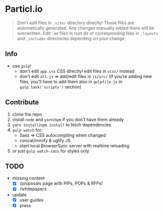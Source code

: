 # Particl.io

> Don't edit files in `_site/` directory directly! Those files are automatically generated. Any changes manually edited there will be overwritten. Edit `.md` files in root dir or corresponding files in `_layouts` and `_includes` directories depending on your change.


## Info

* use `gulp`!
    - don't edit `app.css` CSS directly! edit files in `scss/` instead
    - don't edit `all.js` => add/edit files in `js/src/` (if you're adding new files, you'll have to add them also in `gulpfile.js` in `gulp.task('scripts')` section)


## Contribute

1. clone the repo
2. install `node` and `yarn`/`npm` if you don't have them already
3. `yarn install`/`npm install` to fetch dependencies
4. `gulp watch` for:
    - Sass => CSS autocompiling when changed
    - concat/minify & uglify JS
    - start local BrowserSync server with realtime reloading
5. or just `gulp watch-sass` for styles only


## TODO

- missing content
    - [x] /proposals page with PIPs, POPs & RFPs!
    - [x] /whitepapers
- update
    - [x] user guides
    - [x] press

